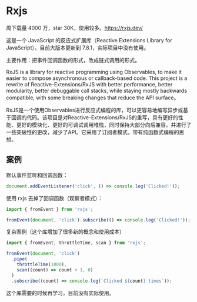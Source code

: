 # Rxjs

周下载量 4000 万，star 30K，使用较多。https://rxjs.dev/

这是一个 JavaScript 的反应式扩展库（Reactive Extensions Library for JavaScript）。目前大版本更新到 7.8.1，实际项目中没有使用。

主要作用：把事件回调函数的形式，改成链式调用的形式。

RxJS is a library for reactive programming using Observables, to make it easier to compose asynchronous or callback-based code. This project is a rewrite of Reactive-Extensions/RxJS with better performance, better modularity, better debuggable call stacks, while staying mostly backwards compatible, with some breaking changes that reduce the API surface。

RxJS是一个使用Observables进行反应式编程的库，可以更容易地编写异步或基于回调的代码。该项目是对Reactive-Extensions/RxJS的重写，具有更好的性能、更好的模块化、更好的可调试调用堆栈，同时保持大部分向后兼容，并进行了一些突破性的更改，减少了API。它采用了订阅者模式，带有纯函数式编程的思想。

## 案例

默认事件监听和回调函数：

~~~js
document.addEventListener('click', () => console.log('Clicked!'));
~~~

使用 rxjs 去掉了回调函数（观察者模式）：

~~~js
import { fromEvent } from 'rxjs';

fromEvent(document, 'click').subscribe(() => console.log('Clicked!'));
~~~

复杂案例（这个库增加了很多新的概念和使用成本）

~~~js
import { fromEvent, throttleTime, scan } from 'rxjs';

fromEvent(document, 'click')
  .pipe(
    throttleTime(1000),
    scan((count) => count + 1, 0)
  )
  .subscribe((count) => console.log(`Clicked ${count} times`));
~~~

这个库需要的时候再学习，目前没有实际使用。
